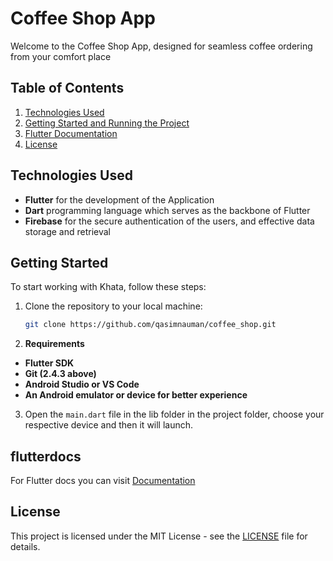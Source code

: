 # Coffee Shop App

Welcome to the Coffee Shop App, designed for seamless coffee ordering from your comfort place

## Table of Contents

1. [Technologies Used](#technologies-used)
2. [Getting Started and Running the Project](#getting-started)
2. [Flutter Documentation](#flutterdocs)
3. [License](#license)

## Technologies Used

- **Flutter** for the development of the Application
- **Dart** programming language which serves as the backbone of Flutter
- **Firebase** for the secure authentication of the users, and effective data storage and retrieval

## Getting Started

To start working with Khata, follow these steps:

1. Clone the repository to your local machine:

   ```bash
   git clone https://github.com/qasimnauman/coffee_shop.git
   ```
2. **Requirements**
  - **Flutter SDK**
  - **Git (2.4.3 above)**
  - **Android Studio or VS Code**
  - **An Android emulator or device for better experience**
  
3. Open the `main.dart` file in the lib folder in the project folder, choose your respective device and then it will launch.

## flutterdocs

For Flutter docs you can visit [Documentation](https://docs.flutter.dev/)

## License

This project is licensed under the MIT License - see the [LICENSE](LICENSE) file for details.

